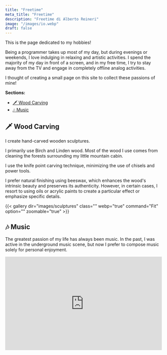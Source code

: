 ```yaml
---
title: "Freetime"
meta_title: "Freetime"
description: "Freetime di Alberto Reineri"
image: "/images/io.webp"
draft: false
---
```


This is the page dedicated to my hobbies!

Being a programmer takes up most of my day, but during evenings or weekends, I love indulging in relaxing and artistic activities. I spend the majority of my day in front of a screen, and in my free time, I try to stay away from the TV and engage in completely offline analog activities.

I thought of creating a small page on this site to collect these passions of mine!

**Sections:**
- [🗡️ Wood Carving](#️-wood-carving)
- [🎶 Music](#-music)

## 🗡️ Wood Carving
I create hand-carved wooden sculptures.

I primarily use Birch and Linden wood. Most of the wood I use comes from cleaning the forests surrounding my little mountain cabin.

I use the knife point carving technique, minimizing the use of chisels and power tools.

I prefer natural finishing using beeswax, which enhances the wood's intrinsic beauty and preserves its authenticity. However, in certain cases, I resort to using oils or acrylic paints to create a particular effect or emphasize specific details.

{{< gallery dir="images/sculptures" class="" webp="true" command="Fit" option="" zoomable="true" >}}

## 🎶 Music
The greatest passion of my life has always been music.
In the past, I was active in the underground music scene, but now I prefer to compose music solely for personal enjoyment.

<iframe width="100%" height="300" scrolling="no" frameborder="no" allow="autoplay" src="https://w.soundcloud.com/player/?url=https%3A//api.soundcloud.com/playlists/1696934001&color=%23d3aa65&auto_play=false&hide_related=false&show_comments=true&show_user=true&show_reposts=false&show_teaser=true&visual=true"></iframe>
